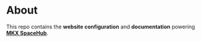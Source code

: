 # About


This repo contains the **website configuration** and **documentation** powering [**MKX SpaceHub**](https://mkeithx.github.io/).






<!-- # ![MKX themed image ](https://imgur.com/U7p0pZh.png#gh-light-mode-only)![MKX themed image](https://imgur.com/N7QHY7Q.png#gh-dark-mode-only) -->